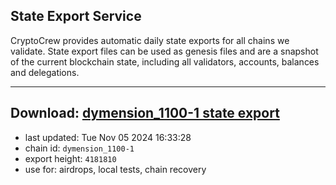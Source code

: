 ## State Export Service
CryptoCrew provides automatic daily state exports for all chains we validate. State export files can be used as genesis files and are a snapshot of the current blockchain state, including all validators, accounts, balances and delegations.

---
**Download: [dymension_1100-1 state export](https://dl-eu2.ccvalidators.com/SERVICE/dymension/dymension_1100-1_export_4181810.json)**
---

- last updated: Tue Nov 05 2024 16:33:28
- chain id: `dymension_1100-1`
- export height: `4181810`
- use for: airdrops, local tests, chain recovery
